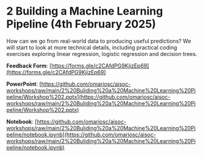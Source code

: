 # 2 Building a Machine Learning Pipeline (4th February 2025)

How can we go from real-world data to producing useful predictions? We will start to look at more technical details, including practical coding exercises exploring linear regression, logistic regression and decision trees.

**Feedback Form**: [https://forms.gle/c2CAfdPG9KjizEp69](https://forms.gle/c2CAfdPG9KjizEp69)

**PowerPoint**: [https://github.com/omariosc/aisoc-workshops/raw/main/2%20Buliding%20a%20Machine%20Learning%20Pipeline/Workshop%202.pptx](https://github.com/omariosc/aisoc-workshops/raw/main/2%20Buliding%20a%20Machine%20Learning%20Pipeline/Workshop%202.pptx)

**Notebook**: [https://github.com/omariosc/aisoc-workshops/raw/main/2%20Buliding%20a%20Machine%20Learning%20Pipeline/notebook.ipynb](https://github.com/omariosc/aisoc-workshops/raw/main/2%20Buliding%20a%20Machine%20Learning%20Pipeline/notebook.ipynb)
